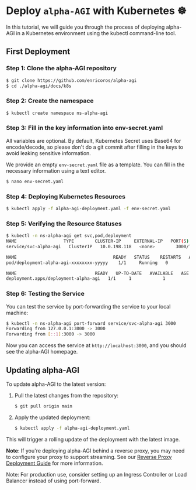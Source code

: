# Deploy `alpha-AGI` with Kubernetes ☸️

In this tutorial, we will guide you through the process of deploying alpha-AGI
in a Kubernetes environment using the kubectl command-line tool.

## First Deployment

### Step 1: Clone the alpha-AGI repository

```bash
$ git clone https://github.com/enricoros/alpha-agi
$ cd ./alpha-agi/docs/k8s
```

### Step 2: Create the namespace

```bash
$ kubectl create namespace ns-alpha-agi
```

### Step 3: Fill in the key information into env-secret.yaml

All variables are optional. By default, Kubernetes Secret uses Base64 for
encode/decode, so please don't do a git commit after filling in the keys
to avoid leaking sensitive information.

We provide an empty `env-secret.yaml` file as a template.
You can fill in the necessary information using a text editor.

```bash
$ nano env-secret.yaml
```

### Step 4: Deploying Kubernetes Resources

```bash
$ kubectl apply -f alpha-agi-deployment.yaml -f env-secret.yaml
```

### Step 5: Verifying the Resource Statuses

```bash
$ kubectl -n ns-alpha-agi get svc,pod,deployment
NAME                  TYPE        CLUSTER-IP     EXTERNAL-IP   PORT(S)    AGE
service/svc-alpha-agi   ClusterIP   10.0.198.118   <none>        3000/TCP   63m

NAME                                     READY   STATUS    RESTARTS   AGE
pod/deployment-alpha-agi-xxxxxxxx-yyyyy    1/1     Running   0          39m

NAME                              READY   UP-TO-DATE   AVAILABLE   AGE
deployment.apps/deployment-alpha-agi   1/1     1            1           63m
```

### Step 6: Testing the Service

You can test the service by port-forwarding the service to your local machine:

```bash
$ kubectl -n ns-alpha-agi port-forward service/svc-alpha-agi 3000
Forwarding from 127.0.0.1:3000 -> 3000
Forwarding from [::1]:3000 -> 3000
```

Now you can access the service at `http://localhost:3000`, and you should see the alpha-AGI homepage.

## Updating alpha-AGI

To update alpha-AGI to the latest version:

1. Pull the latest changes from the repository:
   ```bash
   $ git pull origin main
   ```

2. Apply the updated deployment:
   ```bash
   $ kubectl apply -f alpha-agi-deployment.yaml
   ```

This will trigger a rolling update of the deployment with the latest image.

**Note**: If you're deploying alpha-AGI behind a reverse proxy, you may need to configure
your proxy to support streaming. See our [Reverse Proxy Deployment Guide](deploy-reverse-proxy.md) for more information.

Note: For production use, consider setting up an Ingress Controller or Load Balancer instead of using port-forward.